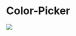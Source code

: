 # Color-Picker

<img src="https://github.com/user-attachments/assets/9f5d7a2d-112f-4b35-9ea7-6930001ac2b4" >
